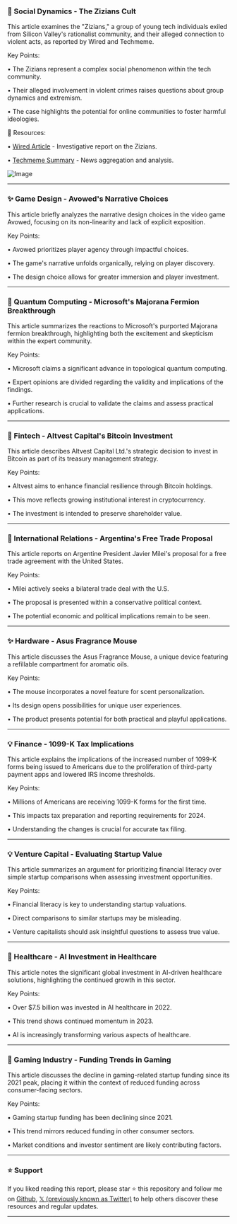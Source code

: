 ### 🤖 Social Dynamics - The Zizians Cult

This article examines the "Zizians," a group of young tech individuals exiled from Silicon Valley's rationalist community, and their alleged connection to violent acts, as reported by Wired and Techmeme.

Key Points:

•  The Zizians represent a complex social phenomenon within the tech community.


•  Their alleged involvement in violent crimes raises questions about group dynamics and extremism.


•  The case highlights the potential for online communities to foster harmful ideologies.


🔗 Resources:

• [Wired Article](https://wired.com/story/delirious-violent-impossible-true-story-zizians/) - Investigative report on the Zizians.

• [Techmeme Summary](http://techmeme.com/250223/p3#a250223p3) - News aggregation and analysis.

![Image](https://pbs.twimg.com/media/GdsHsdtXgAAKf04?format=jpg&name=small)



---

### ✨ Game Design - Avowed's Narrative Choices

This article briefly analyzes the narrative design choices in the video game Avowed, focusing on its non-linearity and lack of explicit exposition.

Key Points:

•  Avowed prioritizes player agency through impactful choices.


•  The game's narrative unfolds organically, relying on player discovery.


•  The design choice allows for greater immersion and player investment.



---

### 🤖 Quantum Computing - Microsoft's Majorana Fermion Breakthrough

This article summarizes the reactions to Microsoft's purported Majorana fermion breakthrough, highlighting both the excitement and skepticism within the expert community.

Key Points:

•  Microsoft claims a significant advance in topological quantum computing.


•  Expert opinions are divided regarding the validity and implications of the findings.


•  Further research is crucial to validate the claims and assess practical applications.



---

### 🚀 Fintech - Altvest Capital's Bitcoin Investment

This article describes Altvest Capital Ltd.'s strategic decision to invest in Bitcoin as part of its treasury management strategy.

Key Points:

•  Altvest aims to enhance financial resilience through Bitcoin holdings.


•  This move reflects growing institutional interest in cryptocurrency.


•  The investment is intended to preserve shareholder value.



---

### 🤖 International Relations - Argentina's Free Trade Proposal

This article reports on Argentine President Javier Milei's proposal for a free trade agreement with the United States.

Key Points:

•  Milei actively seeks a bilateral trade deal with the U.S.


•  The proposal is presented within a conservative political context.


•  The potential economic and political implications remain to be seen.



---

### ✨ Hardware - Asus Fragrance Mouse

This article discusses the Asus Fragrance Mouse, a unique device featuring a refillable compartment for aromatic oils.

Key Points:

•  The mouse incorporates a novel feature for scent personalization.


•  Its design opens possibilities for unique user experiences.


•  The product presents potential for both practical and playful applications.



---

### 💡 Finance - 1099-K Tax Implications

This article explains the implications of the increased number of 1099-K forms being issued to Americans due to the proliferation of third-party payment apps and lowered IRS income thresholds.

Key Points:

•  Millions of Americans are receiving 1099-K forms for the first time.


•  This impacts tax preparation and reporting requirements for 2024.


•  Understanding the changes is crucial for accurate tax filing.


---

### 💡 Venture Capital - Evaluating Startup Value

This article summarizes an argument for prioritizing financial literacy over simple startup comparisons when assessing investment opportunities.

Key Points:

•  Financial literacy is key to understanding startup valuations.


•  Direct comparisons to similar startups may be misleading.


•  Venture capitalists should ask insightful questions to assess true value.



---

### 🤖 Healthcare - AI Investment in Healthcare

This article notes the significant global investment in AI-driven healthcare solutions, highlighting the continued growth in this sector.

Key Points:

•  Over $7.5 billion was invested in AI healthcare in 2022.


•  This trend shows continued momentum in 2023.


•  AI is increasingly transforming various aspects of healthcare.



---

### 🤖 Gaming Industry - Funding Trends in Gaming

This article discusses the decline in gaming-related startup funding since its 2021 peak, placing it within the context of reduced funding across consumer-facing sectors.

Key Points:

•  Gaming startup funding has been declining since 2021.


•  This trend mirrors reduced funding in other consumer sectors.


•  Market conditions and investor sentiment are likely contributing factors.


---

### ⭐️ Support

If you liked reading this report, please star ⭐️ this repository and follow me on [Github](https://github.com/Drix10), [𝕏 (previously known as Twitter)](https://x.com/DRIX_10_) to help others discover these resources and regular updates.

---